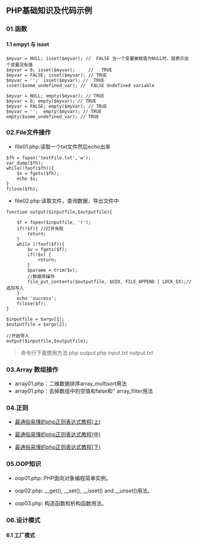 ## PHP基础知识及代码示例

### 01.函数

#### 1.1 empyt 与 isset

```
$myvar = NULL; isset($myvar); //  FALSE 当一个变量被赋值为NULL时，就表示这个变量没有值
$myvar = 0; isset($myvar);     //   TRUE
$myvar = FALSE; isset($myvar); // TRUE
$myvar = '';  isset($myvar); //  TRUE
isset($some_undefined_var); //  FALSE Undefined variable

$myvar = NULL; empty($myvar); // TRUE
$myvar = 0; empty($myvar); // TRUE
$myvar = FALSE; empty($myvar); // TRUE
$myvar = '';  empty($myvar); // TRUE
empty($some_undefined_var); // TRUE
```

### 02.File文件操作
* file01.php:读取一个txt文件然后echo出来
```
$fh = fopen('testFile.txt','w');
var_dump($fh);
while(!feof($fh)){
    $s = fgets($fh);
    echo $s;
}
fclose($fh);
```
* file02.php:读取文件，查询数据，导出文件中
```
function output($inputfile,$outputfile){

    $f = fopen($inputfile, 'r');
    if(!$f){ //打开失败
        return;
    }
    while (!feof($f)){
        $v = fgets($f);
        if(!$v) {
            return;
        }
        $parame = trim($v);
        //数据库操作
        file_put_contents($outputfile, $UID, FILE_APPEND | LOCK_EX);//追加写入
    }
    echo 'success';
    fclose($f);
}

$inputfile = $argv[1];
$outputfile = $argv[2];

//开始导入
output($inputfile,$outputfile);
```
> 命令行下面使用方法  php output.php  input.txt output.txt

### 03.Array 数组操作
* array01.php：二维数据排序array_multisort用法
* array01.php：去掉数组中的空值和false和‘’ array_filter用法

### 04.正则
* [最通俗易懂的php正则表达式教程(上)](http://www.tuicool.com/articles/EZ3myu)

* [最通俗易懂的php正则表达式教程(中)](http://www.tuicool.com/articles/6rUzEn7)

* [最通俗易懂的php正则表达式教程(下)](http://www.tuicool.com/articles/nMn2yeU)

### 05.OOP知识

* oop01.php: PHP面向对象编程简单实例。

* oop02.php: __get(), __set(), __isset() and __unset()用法。

* oop03.php: 构造函数和析构函数用法。


### 06.设计模式

#### 6.1 工厂模式
